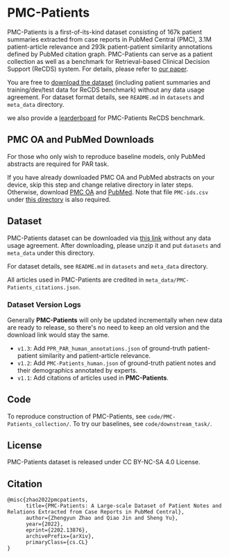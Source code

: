 # PMC-Patients
PMC-Patients is a first-of-its-kind dataset consisting of 167k patient summaries extracted from case reports in PubMed Central (PMC), 3.1M patient-article relevance and 293k patient-patient similarity annotations defined by PubMed citation graph.
PMC-Patients can serve as a patient collection as well as a benchmark for Retrieval-based Clinical Decision Support (ReCDS) system.
For details, please refer to [our paper](https://arxiv.org/pdf/2202.13876.pdf).

You are free to [download the dataset](https://drive.google.com/file/d/1BnZT3MaOry-92Kj4pzC7u1bFYCpNn0ct/view?usp=sharing) (including patient summaries and training/dev/test data for ReCDS benchmark) without any data usage agreement. 
For dataset format details, see `README.md` in `datasets` and `meta_data` directory.

we also provide a [learderboard]() for PMC-Patients ReCDS benchmark.


## PMC OA and PubMed Downloads
For those who only wish to reproduce baseline models, only PubMed abstracts are required for PAR task.

If you have already downloaded PMC OA and PubMed abstracts on your device, skip this step and change relative directory in later steps. Otherwise, download [PMC OA](https://ftp.ncbi.nlm.nih.gov/pub/pmc/oa_bulk/) and [PubMed](https://ftp.ncbi.nlm.nih.gov/pubmed/). Note that file `PMC-ids.csv` under [this directory](https://ftp.ncbi.nlm.nih.gov/pub/pmc/) is also required.

## Dataset
PMC-Patients dataset can be downloaded via [this link](https://drive.google.com/file/d/1BnZT3MaOry-92Kj4pzC7u1bFYCpNn0ct/view?usp=sharing) without any data usage agreement. After downloading, please unzip it and put `datasets` and `meta_data` under this directory.

For dataset details, see `README.md` in `datasets` and `meta_data` directory.

All articles used in PMC-Patients are credited in `meta_data/PMC-Patients_citations.json`.

### Dataset Version Logs
Generally **PMC-Patients** will only be updated incrementally when new data are ready to release, so there's no need to keep an old version and the download link would stay the same.

- `v1.3`: Add `PPR_PAR_human_annotations.json` of ground-truth patient-patient similarity and patient-article relevance.
- `v1.2`: Add `PMC-Patients_human.json` of ground-truth patient notes and their demographics annotated by experts.
- `v1.1`: Add citations of articles used in **PMC-Patients**.

## Code
To reproduce construction of PMC-Patients, see `code/PMC-Patients_collection/`. To try our baselines, see `code/downstream_task/`.

## License
PMC-Patients dataset is released under CC BY-NC-SA 4.0 License.

## Citation
```
@misc{zhao2022pmcpatients,
      title={PMC-Patients: A Large-scale Dataset of Patient Notes and Relations Extracted from Case Reports in PubMed Central}, 
      author={Zhengyun Zhao and Qiao Jin and Sheng Yu},
      year={2022},
      eprint={2202.13876},
      archivePrefix={arXiv},
      primaryClass={cs.CL}
}
```